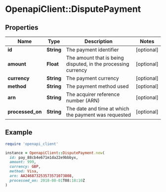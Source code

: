 # OpenapiClient::DisputePayment

## Properties

| Name | Type | Description | Notes |
| ---- | ---- | ----------- | ----- |
| **id** | **String** | The payment identifier | [optional] |
| **amount** | **Float** | The amount that is being disputed, in the processing currency | [optional] |
| **currency** | **String** | The payment currency | [optional] |
| **method** | **String** | The payment method used | [optional] |
| **arn** | **String** | The acquirer reference number (ARN) | [optional] |
| **processed_on** | **String** | The date and time at which the payment was requested | [optional] |

## Example

```ruby
require 'openapi_client'

instance = OpenapiClient::DisputePayment.new(
  id: pay_88cb4e671m1da22e9bbbyx,
  amount: 999,
  currency: GBP,
  method: Visa,
  arn: AA246873253573571073808,
  processed_on: 2018-08-01T08:18:10Z
)
```

